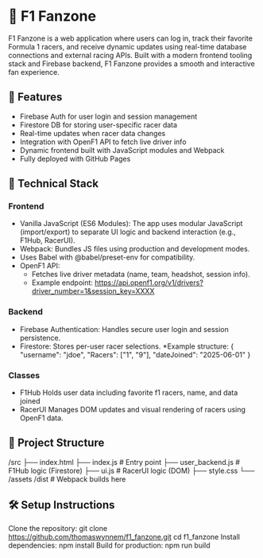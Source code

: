 # 🏁 F1 Fanzone
F1 Fanzone is a web application where users can log in, track their favorite Formula 1 racers, and receive dynamic updates using real-time database connections and external racing APIs. Built with a modern frontend tooling stack and Firebase backend, F1 Fanzone provides a smooth and interactive fan experience.

## 🚀 Features
* Firebase Auth for user login and session management
* Firestore DB for storing user-specific racer data
* Real-time updates when racer data changes
* Integration with OpenF1 API to fetch live driver info
* Dynamic frontend built with JavaScript modules and Webpack
* Fully deployed with GitHub Pages

## 🔧 Technical Stack
### Frontend
* Vanilla JavaScript (ES6 Modules): The app uses modular JavaScript (import/export) to separate UI logic and backend interaction (e.g., F1Hub, RacerUI).
* Webpack: Bundles JS files using production and development modes.
* Uses Babel with @babel/preset-env for compatibility.
* OpenF1 API:
  * Fetches live driver metadata (name, team, headshot, session info).
  * Example endpoint: https://api.openf1.org/v1/drivers?driver_number=1&session_key=XXXX


### Backend
* Firebase Authentication: Handles secure user login and session persistence.
* Firestore: Stores per-user racer selections.
    *Example structure:
      {
        "username": "jdoe",
        "Racers": ["1", "9"],
        "dateJoined": "2025-06-01"
      }
  
### Classes
* F1Hub
Holds user data including favorite f1 racers, name, and data joined
* RacerUI
Manages DOM updates and visual rendering of racers using OpenF1 data.

## 📁 Project Structure
/src
  ├── index.html
  ├── index.js         # Entry point
  ├── user_backend.js  # F1Hub logic (Firestore)
  ├── ui.js            # RacerUI logic (DOM)
  ├── style.css
  └── /assets
/dist                  # Webpack builds here


## 🛠 Setup Instructions
Clone the repository:
git clone https://github.com/thomaswynnem/f1_fanzone.git
cd f1_fanzone
Install dependencies:
npm install
Build for production:
npm run build


